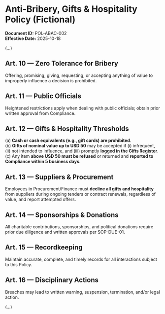 # Anti-Bribery, Gifts & Hospitality Policy (Fictional)

**Document ID:** POL-ABAC-002  
**Effective Date:** 2025-10-18  

(...)

## Art. 10 — Zero Tolerance for Bribery
Offering, promising, giving, requesting, or accepting anything of value to improperly influence a decision is prohibited.

## Art. 11 — Public Officials
Heightened restrictions apply when dealing with public officials; obtain prior written approval from Compliance.

## Art. 12 — Gifts & Hospitality Thresholds
(a) **Cash or cash equivalents (e.g., gift cards) are prohibited**.  
(b) **Gifts of nominal value up to USD 50** may be accepted if (i) infrequent, (ii) not intended to influence, and (iii) promptly **logged in the Gifts Register**.  
(c) Any item **above USD 50 must be refused** or returned and **reported to Compliance within 5 business days**.

## Art. 13 — Suppliers & Procurement
Employees in Procurement/Finance must **decline all gifts and hospitality** from suppliers during ongoing tenders or contract renewals, regardless of value, and report attempted offers.

## Art. 14 — Sponsorships & Donations
All charitable contributions, sponsorships, and political donations require prior due diligence and written approvals per SOP-DUE-01.

## Art. 15 — Recordkeeping
Maintain accurate, complete, and timely records for all interactions subject to this Policy.

## Art. 16 — Disciplinary Actions
Breaches may lead to written warning, suspension, termination, and/or legal action.

(...)